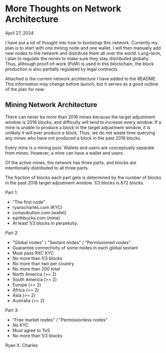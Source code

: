 # More Thoughts on Network Architecture

April 27, 2024

I have put a lot of thought into how to bootstrap this network. Currently my
plan is to start with one mining node and one wallet. I will then manually add
new nodes to the network and distribute them all over the world. Long-term, I
plan to regulate the mines to make sure they stay distributed globally. Thus,
although proof-of-work (PoW) is used in this blockchain, the block production is
also partially regulated by legal contracts.

Attached is the current network architecture I have added to the
README. This information may change before launch, but it serves as a good
outline of the plan for now:

## Mining Network Architecture

There can never be more than 2016 mines because the target adjustment window is
2016 blocks, and difficulty will tend to increase every window. If a mine is
unable to produce a block in the target adjustment window, it is unlikely it
will ever produce a block. Thus, we do not waste time querying any mines who
have not produced a block in the past 2016 blocks.

Every mine is a mining pool. Wallets and users are conceptually separate from
mines. However, a mine can have a wallet and users.

Of the active mines, the network has three parts, and blocks are intentionally
distributed to all three parts.

The fraction of blocks each part gets is determined by the number of blocks in
the past 2016 target adjustment window. 1/3 blocks is 672 blocks.

Part 1:

- "The first node"
- ryanxcharles.com (KYC)
- compubutton.com (wallet)
- earthbucks.com (mine)
- At least 1/3 blocks in perpetuity.

Part 2:

- "Global nodes" / "Sextant nodes" / "Permissioned nodes"
- Guarantee connectivity of some nodes in each global sextant
- Must pass RXC KYC
- No more than 1/3 blocks
- No more than two per country
- No more than 200 total
- North America (>= 2)
- South America (>= 2)
- Europe (>= 2)
- Africa (>= 2)
- Asia (>= 2)
- Australia (>= 2)

Part 3:

- "Free market nodes" / "Permissionless nodes"
- No KYC
- Must agree to ToS
- No more than 1/3 blocks

Ryan X. Charles